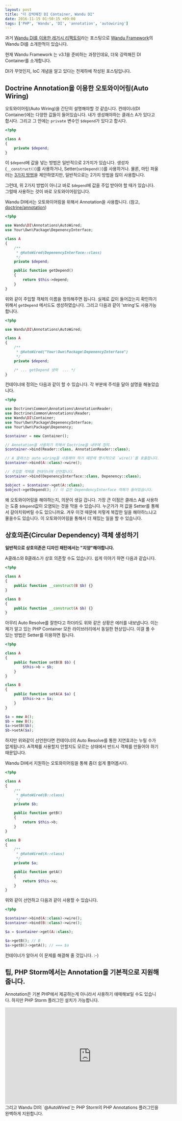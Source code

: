 ```yaml
---
layout: post
title: "더 강력해진 DI Container, Wandu DI"
date: 2016-11-15 01:50:15 +09:00
tags: ['PHP', 'Wandu', 'DI', 'annotation', 'autowiring']
---
```


과거 [Wandu DI를 이용한 레거시 리팩토링](http://blog.wani.kr/posts/2015/08/07/wandu-di/)라는 포스팅으로
[Wandu Framework](http://wandu.github.io)의 Wandu DI를 소개한적이 있습니다.

현재 Wandu Framework 는 v3.1을 준비하는 과정인데요, 더욱 강력해진 DI Container를 소개합니다.

DI가 무엇인지, IoC 개념을 알고 있다는 전제하에 작성된 포스팅입니다.


## Doctrine Annotation을 이용한 오토와이어링(Auto Wiring)

오토와이어링(Auto Wiring)을 간단히 설명해야할 것 같습니다. 컨테이너(DI Container)에는 다양한 값들이 들어있습니다.
내가 생성해야하는 클래스 A가 있다고 합시다. 그리고 그 안에는 `private` 변수인 `$depend`가 있다고 합시다.

```php
<?php

class A
{
    private $depend;
}
```

이 `$depend`에 값을 넣는 방법은 일반적으로 2가지가 있습니다. 생성자(`__construct()`)를 사용하거나,
Setter(`setDepend()`)를 사용하거나. 물론, 마틴 파울러는
[3가지 방법](http://www.martinfowler.com/articles/injection.html#FormsOfDependencyInjection)을 제안하였지만,
일반적으로는 2가지 방법을 많이 사용합니다.

그런데, 위 2가지 방법이 아니고 바로 `$depend`에 값을 주입 받아야 할 때가 있습니다. 그럴때 사용하는 것이 바로
오토와이어링입니다.

Wandu DI에서는 오토와이어링을 위해서 Annotation을 사용합니다. (참고,
[doctrine/annotation](https://github.com/doctrine/annotations))

```php
<?php

use Wandu\DI\Annotations\AutoWired;
use Your\Own\Package\DepenencyInterface;

class A
{
    /**
     * @AutoWired(DepenencyInterface::class)
     */
    private $depend;

    public function getDepend()
    {
        return $this->depend;
    }
}
```

위와 같이 주입할 객체의 이름을 정의해주면 됩니다. 실제로 값이 들어갔는지 확인하기 위해서 `getDepend` 메서드도
생성하였습니다. 그리고 다음과 같이 'string'도 사용가능합니다.

```php
<?php

use Wandu\DI\Annotations\AutoWired;

class A
{
    /**
     * @AutoWired("Your\Own\Package\DepenencyInterface")
     */
    private $depend;

    /* ... getDepend 생략  ... */
}
```

컨테이너에 정의는 다음과 같이 할 수 있습니다. 각 부분에 주석을 달아 설명을 해놓았습니다.

```php
<?php

use Doctrine\Common\Annotations\AnnotationReader;
use Doctrine\Common\Annotations\Reader;
use Wandu\DI\Container;
use Your\Own\Package\DepenencyInterface;
use Your\Own\Package\Depenency;

$container = new Container();

// Annotation을 사용하기 위해서 Doctrine을 내부에 정의.
$container->bind(Reader::class, AnnotationReader::class); 

// A 클래스는 auto wiring을 사용해야 하기 떄문에 명시적으로 `wire()`를 호출합니다.
$container->bind(A::class)->wire();

// 주입할 객체를 컨테이너에 선언합니다.
$container->bind(DepenencyInterface::class, Depenency::class);

$object = $container->get(A::class);
$object->getDepend(); // 이 값은 DependencyInterface 객체가 들어있습니다.

```

왜 오토와이어링을 해야하는지, 의문이 생길 겁니다. 가장 큰 이점은 클래스 A를 사용하는 도중 `$depend`값이 오염되는 것을
막을 수 있습니다. 누군가가 저 값을 Setter를 통해서 갈아치워버릴 수도 있으니까요. 겨우 이것 때문에 저렇게 복잡한 일을
해야하느냐고 물을수도 있습니다. 이 오토와이어링을 통해서 더 재밌는 일을 할 수 있습니다.


## 상호의존(Circular Dependency) 객체 생성하기

**일반적으로 상호의존은 디자인 패턴에서는 "지양"해야합니다.**

A클래스와 B클래스가 상호 의존할 수도 있습니다. 쉽게 이야기 하면 다음과 같습니다.

```php
<?php

class A
{
    public function __construct(B $b) {}
}

class B
{
    public function __construct(A $b) {}
}
```

아무리 Auto Resolve를 잘한다고 하더라도 위와 같은 상황은 에러를 내보냅니다. 이는 제가 알고 있는 PHP Container
모든 라이브러리에서 동일한 현상입니다. 이걸 풀 수 있는 방법은 Setter를 이용하면 됩니다.

```php
<?php

class A
{
    public function setB(B $b) {
        $this->b = $b;
    }
}

class B
{
    public function setA(A $a) {
        $this->a = $a;
    }
}

$a = new A();
$b = new B();
$a->setB($b);
$b->setA($a);
```

하지만 위와같이 선언한다면 컨테이너의 Auto Resolve를 통한 지연효과는 누릴 수가 없게됩니다. A객체를 사용할지 안할지도
모르는 상태에서 반드시 객체를 만들어야 하기 때문입니다.

Wandu DI에서 지원하는 오토와이어링을 통해 좀더 쉽게 풀어봅시다.

```php
<?php

class A
{
    /**
     * @AutoWired(B::class)
     */
    private $b;

    public function getB()
    {
        return $this->b;
    }
}

class B
{
    /**
     * @AutoWired(A::class)
     */
    private $a;

    public function getA()
    {
        return $this->a;
    }
}

```

위와 같이 선언하고 다음과 같이 사용할 수 있습니다.

```php
<?php

$container->bind(A::class)->wire();
$container->bind(B::class)->wire();

$a = $container->get(A::class);

$a->getB(); // B
$a->getB()->getA(); // === $a
```

컨테이너가 알아서 이 문제를 해결해 줄 것입니다. :-)

## 팁, PHP Storm에서는 Annotation을 기본적으로 지원해줍니다.

Annotation은 기본 PHP에서 제공하는게 아니라서 사용하기 애매해보일 수도 있습니다. 하지만 PHP Storm 플러그인 설치가
가능합니다.

<div class="video-wrap">
    <iframe width="560" height="315" src="https://www.youtube.com/embed/hACeHnUbHYo" frameborder="0" allowfullscreen></iframe>
</div>
그리고 Wandu DI의 `@AutoWired`는 PHP Storm의 PHP Annotations 플러그인을 완벽하게 지원합니다.

